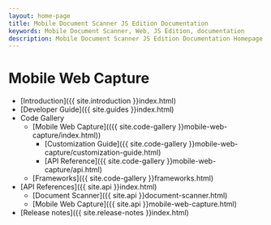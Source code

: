 ```yaml
---
layout: home-page
title: Mobile Document Scanner JS Edition Documentation
keywords: Mobile Document Scanner, Web, JS Edition, documentation
description: Mobile Document Scanner JS Edition Documentation Homepage
---
```


# Mobile Web Capture

- [Introduction]({{ site.introduction }}index.html)
- [Developer Guide]({{ site.guides }}index.html)
- Code Gallery
  - [Mobile Web Capture](({{ site.code-gallery }}mobile-web-capture/index.html))
    - [Customization Guide]({{ site.code-gallery }}mobile-web-capture/customization-guide.html)
    - [API Reference]({{ site.code-gallery }}mobile-web-capture/api.html)
  - [Frameworks]({{ site.code-gallery }}frameworks.html)
- [API References]({{ site.api }}index.html)
  - [Document Scanner]({{ site.api }}document-scanner.html)
  - [Mobile Web Capture]({{ site.api }}mobile-web-capture.html)
- [Release notes]({{ site.release-notes }}index.html)

